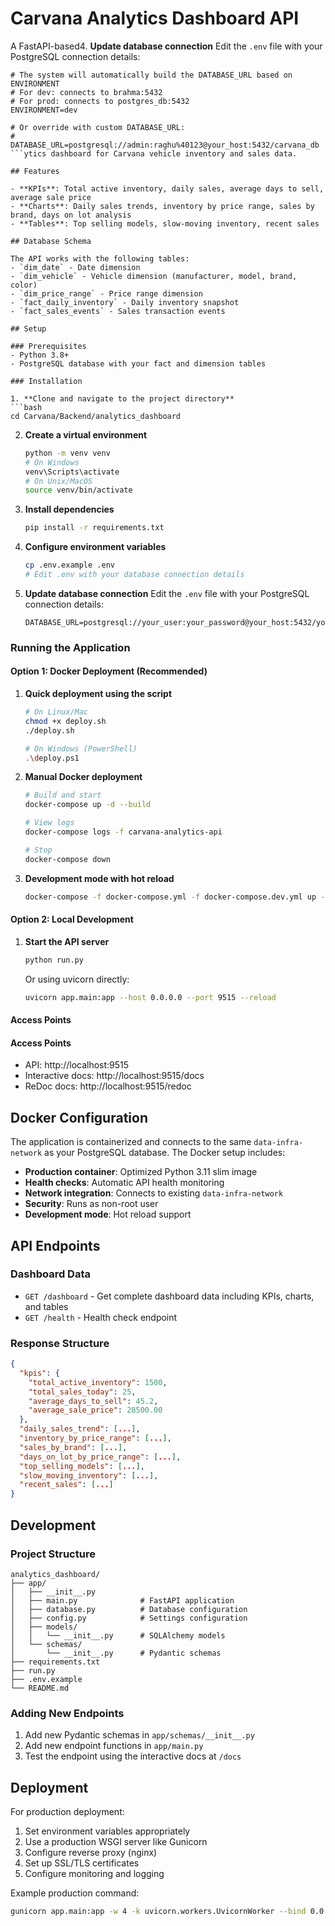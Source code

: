 # Carvana Analytics Dashboard API

A FastAPI-based4. **Update database connection**
   Edit the `.env` file with your PostgreSQL connection details:
   ```
   # The system will automatically build the DATABASE_URL based on ENVIRONMENT
   # For dev: connects to brahma:5432
   # For prod: connects to postgres_db:5432
   ENVIRONMENT=dev
   
   # Or override with custom DATABASE_URL:
   # DATABASE_URL=postgresql://admin:raghu%40123@your_host:5432/carvana_db
   ```ytics dashboard for Carvana vehicle inventory and sales data.

## Features

- **KPIs**: Total active inventory, daily sales, average days to sell, average sale price
- **Charts**: Daily sales trends, inventory by price range, sales by brand, days on lot analysis
- **Tables**: Top selling models, slow-moving inventory, recent sales

## Database Schema

The API works with the following tables:
- `dim_date` - Date dimension
- `dim_vehicle` - Vehicle dimension (manufacturer, model, brand, color)
- `dim_price_range` - Price range dimension
- `fact_daily_inventory` - Daily inventory snapshot
- `fact_sales_events` - Sales transaction events

## Setup

### Prerequisites
- Python 3.8+
- PostgreSQL database with your fact and dimension tables

### Installation

1. **Clone and navigate to the project directory**
   ```bash
   cd Carvana/Backend/analytics_dashboard
   ```

2. **Create a virtual environment**
   ```bash
   python -m venv venv
   # On Windows
   venv\Scripts\activate
   # On Unix/MacOS
   source venv/bin/activate
   ```

3. **Install dependencies**
   ```bash
   pip install -r requirements.txt
   ```

4. **Configure environment variables**
   ```bash
   cp .env.example .env
   # Edit .env with your database connection details
   ```

5. **Update database connection**
   Edit the `.env` file with your PostgreSQL connection details:
   ```
   DATABASE_URL=postgresql://your_user:your_password@your_host:5432/your_database
   ```

### Running the Application

#### Option 1: Docker Deployment (Recommended)

1. **Quick deployment using the script**
   ```bash
   # On Linux/Mac
   chmod +x deploy.sh
   ./deploy.sh
   
   # On Windows (PowerShell)
   .\deploy.ps1
   ```

2. **Manual Docker deployment**
   ```bash
   # Build and start
   docker-compose up -d --build
   
   # View logs
   docker-compose logs -f carvana-analytics-api
   
   # Stop
   docker-compose down
   ```

3. **Development mode with hot reload**
   ```bash
   docker-compose -f docker-compose.yml -f docker-compose.dev.yml up -d --build
   ```

#### Option 2: Local Development

1. **Start the API server**
   ```bash
   python run.py
   ```
   
   Or using uvicorn directly:
   ```bash
   uvicorn app.main:app --host 0.0.0.0 --port 9515 --reload
   ```

#### Access Points
   #### Access Points
- API: http://localhost:9515
- Interactive docs: http://localhost:9515/docs
- ReDoc docs: http://localhost:9515/redoc

## Docker Configuration

The application is containerized and connects to the same `data-infra-network` as your PostgreSQL database. The Docker setup includes:

- **Production container**: Optimized Python 3.11 slim image
- **Health checks**: Automatic API health monitoring
- **Network integration**: Connects to existing `data-infra-network`
- **Security**: Runs as non-root user
- **Development mode**: Hot reload support

## API Endpoints

### Dashboard Data
- `GET /dashboard` - Get complete dashboard data including KPIs, charts, and tables
- `GET /health` - Health check endpoint

### Response Structure

```json
{
  "kpis": {
    "total_active_inventory": 1500,
    "total_sales_today": 25,
    "average_days_to_sell": 45.2,
    "average_sale_price": 28500.00
  },
  "daily_sales_trend": [...],
  "inventory_by_price_range": [...],
  "sales_by_brand": [...],
  "days_on_lot_by_price_range": [...],
  "top_selling_models": [...],
  "slow_moving_inventory": [...],
  "recent_sales": [...]
}
```

## Development

### Project Structure
```
analytics_dashboard/
├── app/
│   ├── __init__.py
│   ├── main.py              # FastAPI application
│   ├── database.py          # Database configuration
│   ├── config.py            # Settings configuration
│   ├── models/
│   │   └── __init__.py      # SQLAlchemy models
│   └── schemas/
│       └── __init__.py      # Pydantic schemas
├── requirements.txt
├── run.py
├── .env.example
└── README.md
```

### Adding New Endpoints

1. Add new Pydantic schemas in `app/schemas/__init__.py`
2. Add new endpoint functions in `app/main.py`
3. Test the endpoint using the interactive docs at `/docs`

## Deployment

For production deployment:

1. Set environment variables appropriately
2. Use a production WSGI server like Gunicorn
3. Configure reverse proxy (nginx)
4. Set up SSL/TLS certificates
5. Configure monitoring and logging

Example production command:
```bash
gunicorn app.main:app -w 4 -k uvicorn.workers.UvicornWorker --bind 0.0.0.0:8000
```
